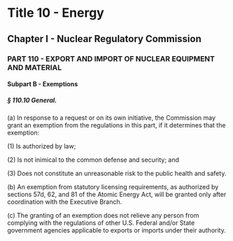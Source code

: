 
# Title 10 - Energy
## Chapter I - Nuclear Regulatory Commission
### PART 110 - EXPORT AND IMPORT OF NUCLEAR EQUIPMENT AND MATERIAL
#### Subpart B - Exemptions
##### § 110.10 General.

(a) In response to a request or on its own initiative, the Commission may grant an exemption from the regulations in this part, if it determines that the exemption:

(1) Is authorized by law;

(2) Is not inimical to the common defense and security; and

(3) Does not constitute an unreasonable risk to the public health and safety.

(b) An exemption from statutory licensing requirements, as authorized by sections 57d, 62, and 81 of the Atomic Energy Act, will be granted only after coordination with the Executive Branch.

(c) The granting of an exemption does not relieve any person from complying with the regulations of other U.S. Federal and/or State government agencies applicable to exports or imports under their authority.
